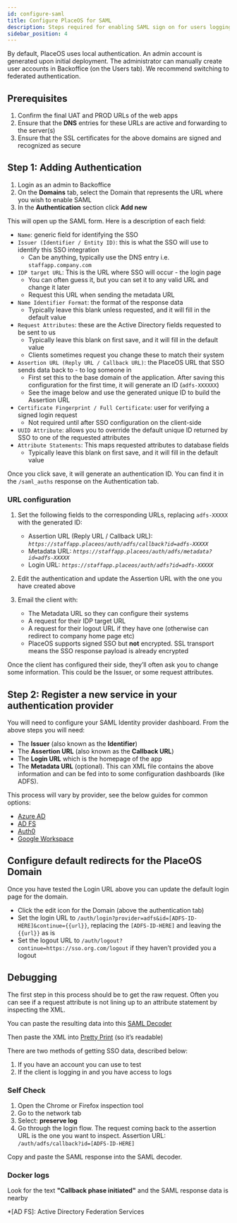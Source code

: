 ```yaml
---
id: configure-saml
title: Configure PlaceOS for SAML
description: Steps required for enabling SAML sign on for users logging in to PlaceOS web apps
sidebar_position: 4
---
```


By default, PlaceOS uses local authentication. 
An admin account is generated upon initial deployment. 
The administrator can manually create user accounts in Backoffice (on the Users tab).
We recommend switching to federated authentication. 


## Prerequisites
1. Confirm the final UAT and PROD URLs of the web apps
2. Ensure that the **DNS** entries for these URLs are active and forwarding to the server(s)
3. Ensure that the SSL certificates for the above domains are signed and recognized as secure


## Step 1: Adding Authentication

1. Login as an admin to Backoffice
2. On the **Domains** tab, select the Domain that represents the URL where you wish to enable SAML
3. In the **Authentication** section click **Add new** 

This will open up the SAML form. 
Here is a description of each field:

- `Name`: generic field for identifying the SSO
- `Issuer (Identifier / Entity ID)`: this is what the SSO will use to identify this SSO integration
    -  Can be anything, typically use the DNS entry i.e. `staffapp.company.com`
- `IDP target URL`: This is the URL where SSO will occur - the login page
    -  You can often guess it, but you can set it to any valid URL and change it later
    -  Request this URL when sending the metadata URL
- `Name Identifier Format`: the format of the response data
    -  Typically leave this blank unless requested, and it will fill in the default value
- `Request Attributes`: these are the Active Directory fields requested to be sent to us
    -  Typically leave this blank on first save, and it will fill in the default value
    -  Clients sometimes request you change these to match their system
- `Assertion URL (Reply URL / Callback URL)`: the PlaceOS URL that SSO sends data back to - to log someone in
    -  First set this to the base domain of the application. 
    After saving this configuration for the first time, it will generate an ID (`adfs-XXXXXX`)
    -  See the image below and use the generated unique ID to build the Assertion URL
- `Certificate Fingerprint / Full Certificate`: user for verifying a signed login request
    -   Not required until after SSO configuration on the client-side
- `UUID Attribute`: allows you to override the default unique ID returned by SSO to one of the requested attributes
- `Attribute Statements`: This maps requested attributes to database fields
    -  Typically leave this blank on first save, and it will fill in the default value

Once you click save, it will generate an authentication ID.
You can find it in the `/saml_auths` response on the Authentication tab.

<!-- ![Image alt-text](image1.png "image_tooltip") -->


### URL configuration

1. Set the following fields to the corresponding URLs, replacing `adfs-XXXXX` with the generated ID:

    - Assertion URL (Reply URL / Callback URL): <i>`https://staffapp.placeos/auth/adfs/callback?id=adfs-XXXXX`</i>
    - Metadata URL: <i>`https://staffapp.placeos/auth/adfs/metadata?id=adfs-XXXXX`</i>
    - Login URL: <i>`https://staffapp.placeos/auth/adfs?id=adfs-XXXXX`</i>

2. Edit the authentication and update the Assertion URL with the one you have created above  
3. Email the client with:  
    - The Metadata URL so they can configure their systems
    - A request for their IDP target URL
    - A request for their logout URL if they have one (otherwise can redirect to company home page etc)
    - PlaceOS supports signed SSO but **not** encrypted.
    SSL transport means the SSO response payload is already encrypted

Once the client has configured their side, they’ll often ask you to change some information.
This could be the Issuer, or some request attributes.


## Step 2: Register a new service in your authentication provider

You will need to configure your SAML Identity provider dashboard.
From the above steps you will need:
- The **Issuer** (also known as the **Identifier**)
- The **Assertion URL** (also known as the **Callback URL**)
- The **Login URL** which is the homepage of the app 
- The **Metadata URL** (optional). 
This can XML file contains the above information and can be fed into to some configuration dashboards (like ADFS). 


This process will vary by provider, see the below guides for common options:

- [Azure AD](saml2-azure.md)
- [AD FS](saml2-adfs.md)
- [Auth0](saml2-auth0.md)
- [Google Workspace](saml2-google)

## Configure default redirects for the PlaceOS Domain
<!-- All images from here down need new screenshots -->
Once you have tested the Login URL above you can update the default login page for the domain.

- Click the edit icon for the Domain (above the authentication tab)
- Set the login URL to `/auth/login?provider=adfs&id=[ADFS-ID-HERE]&continue={{url}}`, replacing the `[ADFS-ID-HERE]` and leaving the `{{url}}` as is
- Set the logout URL to `/auth/logout?continue=https://sso.org.com/logout` if they haven’t provided you a logout 


<!-- ![Image alt-text](images/image2.png "image_tooltip") -->
<!-- May require more of the words from old Engine configiure-saml.md depending on Backoffice screenshot detail & content -->

## Debugging

The first step in this process should be to get the raw request.
Often you can see if a request attribute is not lining up to an attribute statement by inspecting the XML.

You can paste the resulting data into this [SAML Decoder](https://www.samltool.com/decode.php)

Then paste the XML into [Pretty Print](https://www.samltool.com/prettyprint.php) (so it’s readable)

There are two methods of getting SSO data, described below:

1. If you have an account you can use to test  
2. If the client is logging in and you have access to logs


### Self Check

1. Open the Chrome or Firefox inspection tool
2. Go to the network tab
3. Select: **preserve log**
4. Go through the login flow. 
The request coming back to the assertion URL is the one you want to inspect. 
Assertion URL: `/auth/adfs/callback?id=[ADFS-ID-HERE]`


<!-- ![Image alt-text](images/image3.png "image_tooltip") -->


Copy and paste the SAML response into the SAML decoder.


### Docker logs

Look for the text **"Callback phase initiated"** and the SAML response data is nearby


<!-- ## Example -->

<!-- ![Image alt-text](images/image4.png "image_tooltip") -->

<!-- ![Image alt-text](images/image5.png "image_tooltip") -->


*[AD FS]: Active Directory Federation Services
